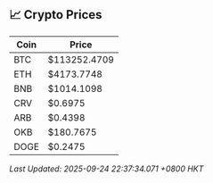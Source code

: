 ## 📈 Crypto Prices

| Coin | Price |
| ---- | ----- |
| BTC | $113252.4709 |
| ETH | $4173.7748 |
| BNB | $1014.1098 |
| CRV | $0.6975 |
| ARB | $0.4398 |
| OKB | $180.7675 |
| DOGE | $0.2475 |

_Last Updated: 2025-09-24 22:37:34.071 +0800 HKT_